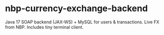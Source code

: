 # nbp-currency-exchange-backend
Java 17 SOAP backend (JAX-WS) + MySQL for users &amp; transactions. Live FX from NBP. Includes tiny terminal client.
